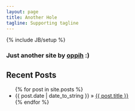 ```yaml
---
layout: page
title: Another Hole
tagline: Supporting tagline
---
```

{% include JB/setup %}

### Just another site by [oppih](http://oppih.me) :)
    
## Recent Posts

<ul class="posts">
  {% for post in site.posts %}
    <li><span>{{ post.date | date_to_string }}</span> &raquo; <a href="{{ BASE_PATH }}{{ post.url }}">{{ post.title }}</a></li>
  {% endfor %}
</ul>
